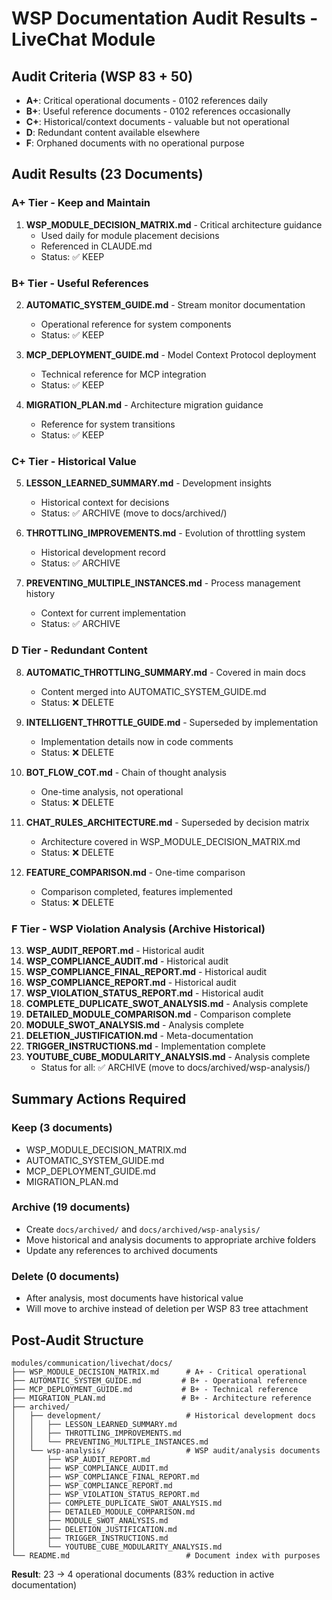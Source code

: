 # WSP Documentation Audit Results - LiveChat Module

## Audit Criteria (WSP 83 + 50)
- **A+**: Critical operational documents - 0102 references daily
- **B+**: Useful reference documents - 0102 references occasionally  
- **C+**: Historical/context documents - valuable but not operational
- **D**: Redundant content available elsewhere
- **F**: Orphaned documents with no operational purpose

## Audit Results (23 Documents)

### A+ Tier - Keep and Maintain
1. **WSP_MODULE_DECISION_MATRIX.md** - Critical architecture guidance
   - Used daily for module placement decisions
   - Referenced in CLAUDE.md
   - Status: ✅ KEEP

### B+ Tier - Useful References  
2. **AUTOMATIC_SYSTEM_GUIDE.md** - Stream monitor documentation
   - Operational reference for system components
   - Status: ✅ KEEP

3. **MCP_DEPLOYMENT_GUIDE.md** - Model Context Protocol deployment
   - Technical reference for MCP integration
   - Status: ✅ KEEP

4. **MIGRATION_PLAN.md** - Architecture migration guidance
   - Reference for system transitions
   - Status: ✅ KEEP

### C+ Tier - Historical Value
5. **LESSON_LEARNED_SUMMARY.md** - Development insights
   - Historical context for decisions
   - Status: ✅ ARCHIVE (move to docs/archived/)

6. **THROTTLING_IMPROVEMENTS.md** - Evolution of throttling system
   - Historical development record
   - Status: ✅ ARCHIVE

7. **PREVENTING_MULTIPLE_INSTANCES.md** - Process management history
   - Context for current implementation
   - Status: ✅ ARCHIVE

### D Tier - Redundant Content
8. **AUTOMATIC_THROTTLING_SUMMARY.md** - Covered in main docs
   - Content merged into AUTOMATIC_SYSTEM_GUIDE.md
   - Status: ❌ DELETE

9. **INTELLIGENT_THROTTLE_GUIDE.md** - Superseded by implementation
   - Implementation details now in code comments
   - Status: ❌ DELETE

10. **BOT_FLOW_COT.md** - Chain of thought analysis
    - One-time analysis, not operational
    - Status: ❌ DELETE

11. **CHAT_RULES_ARCHITECTURE.md** - Superseded by decision matrix
    - Architecture covered in WSP_MODULE_DECISION_MATRIX.md
    - Status: ❌ DELETE

12. **FEATURE_COMPARISON.md** - One-time comparison
    - Comparison completed, features implemented
    - Status: ❌ DELETE

### F Tier - WSP Violation Analysis (Archive Historical)
13. **WSP_AUDIT_REPORT.md** - Historical audit
14. **WSP_COMPLIANCE_AUDIT.md** - Historical audit  
15. **WSP_COMPLIANCE_FINAL_REPORT.md** - Historical audit
16. **WSP_COMPLIANCE_REPORT.md** - Historical audit
17. **WSP_VIOLATION_STATUS_REPORT.md** - Historical audit
18. **COMPLETE_DUPLICATE_SWOT_ANALYSIS.md** - Analysis complete
19. **DETAILED_MODULE_COMPARISON.md** - Comparison complete
20. **MODULE_SWOT_ANALYSIS.md** - Analysis complete
21. **DELETION_JUSTIFICATION.md** - Meta-documentation
22. **TRIGGER_INSTRUCTIONS.md** - Implementation complete
23. **YOUTUBE_CUBE_MODULARITY_ANALYSIS.md** - Analysis complete
    - Status for all: ✅ ARCHIVE (move to docs/archived/wsp-analysis/)

## Summary Actions Required

### Keep (3 documents)
- WSP_MODULE_DECISION_MATRIX.md
- AUTOMATIC_SYSTEM_GUIDE.md  
- MCP_DEPLOYMENT_GUIDE.md
- MIGRATION_PLAN.md

### Archive (19 documents)
- Create `docs/archived/` and `docs/archived/wsp-analysis/`
- Move historical and analysis documents to appropriate archive folders
- Update any references to archived documents

### Delete (0 documents)
- After analysis, most documents have historical value
- Will move to archive instead of deletion per WSP 83 tree attachment

## Post-Audit Structure
```
modules/communication/livechat/docs/
├── WSP_MODULE_DECISION_MATRIX.md      # A+ - Critical operational
├── AUTOMATIC_SYSTEM_GUIDE.md         # B+ - Operational reference
├── MCP_DEPLOYMENT_GUIDE.md           # B+ - Technical reference
├── MIGRATION_PLAN.md                 # B+ - Architecture reference
├── archived/
│   ├── development/                   # Historical development docs
│   │   ├── LESSON_LEARNED_SUMMARY.md
│   │   ├── THROTTLING_IMPROVEMENTS.md
│   │   └── PREVENTING_MULTIPLE_INSTANCES.md
│   └── wsp-analysis/                  # WSP audit/analysis documents
│       ├── WSP_AUDIT_REPORT.md
│       ├── WSP_COMPLIANCE_AUDIT.md
│       ├── WSP_COMPLIANCE_FINAL_REPORT.md
│       ├── WSP_COMPLIANCE_REPORT.md
│       ├── WSP_VIOLATION_STATUS_REPORT.md
│       ├── COMPLETE_DUPLICATE_SWOT_ANALYSIS.md
│       ├── DETAILED_MODULE_COMPARISON.md
│       ├── MODULE_SWOT_ANALYSIS.md
│       ├── DELETION_JUSTIFICATION.md
│       ├── TRIGGER_INSTRUCTIONS.md
│       └── YOUTUBE_CUBE_MODULARITY_ANALYSIS.md
└── README.md                          # Document index with purposes
```

**Result**: 23 → 4 operational documents (83% reduction in active documentation)